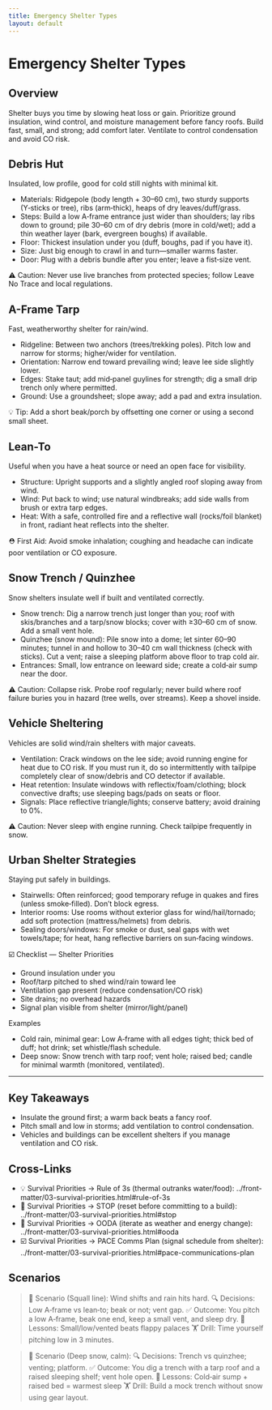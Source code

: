 ```yaml
---
title: Emergency Shelter Types
layout: default
---
```


# Emergency Shelter Types

## Overview
Shelter buys you time by slowing heat loss or gain. Prioritize ground insulation, wind control, and moisture management before fancy roofs. Build fast, small, and strong; add comfort later. Ventilate to control condensation and avoid CO risk.

## Debris Hut
Insulated, low profile, good for cold still nights with minimal kit.

- Materials: Ridgepole (body length + 30–60 cm), two sturdy supports (Y‑sticks or tree), ribs (arm‑thick), heaps of dry leaves/duff/grass.
- Steps: Build a low A‑frame entrance just wider than shoulders; lay ribs down to ground; pile 30–60 cm of dry debris (more in cold/wet); add a thin weather layer (bark, evergreen boughs) if available.
- Floor: Thickest insulation under you (duff, boughs, pad if you have it).
- Size: Just big enough to crawl in and turn—smaller warms faster.
- Door: Plug with a debris bundle after you enter; leave a fist‑size vent.

⚠️ Caution: Never use live branches from protected species; follow Leave No Trace and local regulations.

## A-Frame Tarp
Fast, weatherworthy shelter for rain/wind.

- Ridgeline: Between two anchors (trees/trekking poles). Pitch low and narrow for storms; higher/wider for ventilation.
- Orientation: Narrow end toward prevailing wind; leave lee side slightly lower.
- Edges: Stake taut; add mid‑panel guylines for strength; dig a small drip trench only where permitted.
- Ground: Use a groundsheet; slope away; add a pad and extra insulation.

💡 Tip: Add a short beak/porch by offsetting one corner or using a second small sheet.

## Lean-To
Useful when you have a heat source or need an open face for visibility.

- Structure: Upright supports and a slightly angled roof sloping away from wind.
- Wind: Put back to wind; use natural windbreaks; add side walls from brush or extra tarp edges.
- Heat: With a safe, controlled fire and a reflective wall (rocks/foil blanket) in front, radiant heat reflects into the shelter.

⛑️ First Aid: Avoid smoke inhalation; coughing and headache can indicate poor ventilation or CO exposure.

## Snow Trench / Quinzhee
Snow shelters insulate well if built and ventilated correctly.

- Snow trench: Dig a narrow trench just longer than you; roof with skis/branches and a tarp/snow blocks; cover with ≥30–60 cm of snow. Add a small vent hole.
- Quinzhee (snow mound): Pile snow into a dome; let sinter 60–90 minutes; tunnel in and hollow to 30–40 cm wall thickness (check with sticks). Cut a vent; raise a sleeping platform above floor to trap cold air.
- Entrances: Small, low entrance on leeward side; create a cold‑air sump near the door.

⚠️ Caution: Collapse risk. Probe roof regularly; never build where roof failure buries you in hazard (tree wells, over streams). Keep a shovel inside.

## Vehicle Sheltering
Vehicles are solid wind/rain shelters with major caveats.

- Ventilation: Crack windows on the lee side; avoid running engine for heat due to CO risk. If you must run it, do so intermittently with tailpipe completely clear of snow/debris and CO detector if available.
- Heat retention: Insulate windows with reflectix/foam/clothing; block convective drafts; use sleeping bags/pads on seats or floor.
- Signals: Place reflective triangle/lights; conserve battery; avoid draining to 0%.

⚠️ Caution: Never sleep with engine running. Check tailpipe frequently in snow.

## Urban Shelter Strategies
Staying put safely in buildings.

- Stairwells: Often reinforced; good temporary refuge in quakes and fires (unless smoke‑filled). Don’t block egress.
- Interior rooms: Use rooms without exterior glass for wind/hail/tornado; add soft protection (mattress/helmets) from debris.
- Sealing doors/windows: For smoke or dust, seal gaps with wet towels/tape; for heat, hang reflective barriers on sun‑facing windows.

☑️ Checklist — Shelter Priorities
- Ground insulation under you
- Roof/tarp pitched to shed wind/rain toward lee
- Ventilation gap present (reduce condensation/CO risk)
- Site drains; no overhead hazards
- Signal plan visible from shelter (mirror/light/panel)

Examples
- Cold rain, minimal gear: Low A‑frame with all edges tight; thick bed of duff; hot drink; set whistle/flash schedule.
- Deep snow: Snow trench with tarp roof; vent hole; raised bed; candle for minimal warmth (monitored, ventilated).

---

## Key Takeaways
- Insulate the ground first; a warm back beats a fancy roof.
- Pitch small and low in storms; add ventilation to control condensation.
- Vehicles and buildings can be excellent shelters if you manage ventilation and CO risk.

## Cross-Links
- 💡 Survival Priorities → Rule of 3s (thermal outranks water/food): ../front-matter/03-survival-priorities.html#rule-of-3s
- 📝 Survival Priorities → STOP (reset before committing to a build): ../front-matter/03-survival-priorities.html#stop
- 📝 Survival Priorities → OODA (iterate as weather and energy change): ../front-matter/03-survival-priorities.html#ooda
- ☑️ Survival Priorities → PACE Comms Plan (signal schedule from shelter): ../front-matter/03-survival-priorities.html#pace-communications-plan

## Scenarios

> 🧭 Scenario (Squall line): Wind shifts and rain hits hard.
> 🔍 Decisions: Low A‑frame vs lean‑to; beak or not; vent gap.
> ✅ Outcome: You pitch a low A‑frame, beak one end, keep a small vent, and sleep dry.
> 🧠 Lessons: Small/low/vented beats flappy palaces
> 🏋️ Drill: Time yourself pitching low in 3 minutes.

> 🧭 Scenario (Deep snow, calm):
> 🔍 Decisions: Trench vs quinzhee; venting; platform.
> ✅ Outcome: You dig a trench with a tarp roof and a raised sleeping shelf; vent hole open.
> 🧠 Lessons: Cold‑air sump + raised bed = warmest sleep
> 🏋️ Drill: Build a mock trench without snow using gear layout.

